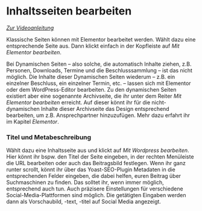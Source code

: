 ﻿# Inhaltsseiten bearbeiten

[_Zur Videoanleitung_](https://jliberale.sharepoint.com/:v:/s/Bundesvorstand/EVp18mdvsZ5CnuEj6dPKrNcBXsTiyhqYGDQ3tUtuTYov2g?e=vEH5tb)

Klassische Seiten können mit Elementor bearbeitet werden. Wählt dazu eine entsprechende Seite aus. Dann klickt einfach in der Kopfleiste auf _Mit Elementor bearbeiten_.

Bei Dynamischen Seiten – also solche, die automatisch Inhalte ziehen, z.B. Personen, Downloads, Termine und die Beschlusssammlung – ist das nicht möglich. Die Inhalte dieser Dynamischen Seiten wiederum – z.B. ein einzelner Beschluss, ein einzelner Termin, etc. – lassen sich mit Elementor oder dem WordPress-Editor bearbeiten. Zu den dynamischen Seiten existiert aber eine sogenannte Archivseite, die ihr unter dem Reiter _Mit Elementor bearbeiten_ erreicht. Auf dieser könnt ihr für die nicht-dynamischen Inhalte dieser Archivseite das Design entsprechend bearbeiten, um z.B. Ansprechpartner hinzuzufügen. Mehr dazu erfahrt ihr im Kapitel _Elementor_.

### Titel und Metabeschreibung

Wählt dazu eine Inhaltsseite aus und klickt auf _Mit Wordpress bearbeiten_. Hier könnt ihr bspw. den Titel der Seite eingeben, in der rechten Menüleiste die URL bearbeiten oder auch das Beitragsbild festlegen. Wenn ihr ganz runter scrollt, könnt ihr über das Yoast-SEO-Plugin Metadaten in die entsprechenden Felder eingeben, die dabei helfen, euren Beitrag über Suchmaschinen zu finden. Das solltet ihr, wenn immer möglich, entsprechend auch tun. Auch präzisere Einstellungen für verschiedene Social-Media-Plattformen sind möglich. Die getätigten Eingaben werden dann als Vorschaubild, -text, -titel auf Social Media angezeigt.
